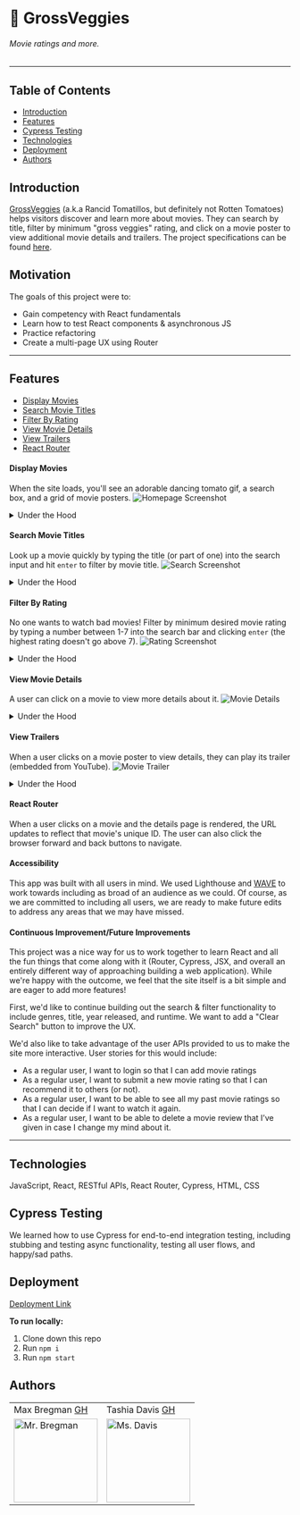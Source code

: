 # 🍅 GrossVeggies
###### Movie ratings and more.
---
## Table of Contents
* [Introduction](#introduction)
* [Features](#features)
* [Cypress Testing](#cypress-testing)
* [Technologies](#technologies)
* [Deployment](#deployment)
* [Authors](#authors)

## Introduction
[GrossVeggies](https://github.com/Max9545/Rancid-Tomatillos) (a.k.a Rancid Tomatillos, but definitely not Rotten Tomatoes) helps visitors discover and learn more about movies. They can search by title, filter by minimum "gross veggies" rating, and click on a movie poster to view additional movie details and trailers. The project specifications can be found [here](https://frontend.turing.io/projects/module-3/rancid-tomatillos-v3.html).

## Motivation
The goals of this project were to:
* Gain competency with React fundamentals
* Learn how to test React components & asynchronous JS
* Practice refactoring
* Create a multi-page UX using Router

---

## Features
* [Display Movies](#Display-Movies)
* [Search Movie Titles](#Search-Movie-Titles)
* [Filter By Rating](#Filter-By-Rating)
* [View Movie Details](#View-Movie-Details)
* [View Trailers](#View-Trailers)
* [React Router](#React-Router)


#### Display Movies
When the site loads, you'll see an adorable dancing tomato gif, a search box, and a grid of movie posters.
![Homepage Screenshot](src/images/homepage.png)
    <details>
      <summary>Under the Hood</summary>
      Movies are rendered using `fetch` to request movie data from the API in the `componentDidMount` method in `App`. Then, relevant props are passed down to the `Homepage` and `Poster` components.
    </details>

#### Search Movie Titles
Look up a movie quickly by typing the title (or part of one) into the search input and hit `enter` to filter by movie title.
![Search Screenshot](src/images/search.png)
    <details>
      <summary>Under the Hood</summary>
      We created a `Form` component and updated state based on the input value. On submit, the search value is passed up to `App` and runs through a filter method to tell the `Homepage` component what movies it should render.
    </details>

#### Filter By Rating
No one wants to watch bad movies! Filter by minimum desired movie rating by typing a number between 1-7 into the search bar and clicking `enter` (the highest rating doesn't go above 7).
![Rating Screenshot](src/images/rating.png)
    <details>
      <summary>Under the Hood</summary>
      Works similar to the "Search Movie Titles" feature except that the method in `App` will filter by rating if the search value is a number.
    </details>

#### View Movie Details
A user can click on a movie to view more details about it.
![Movie Details](src/images/details.png)
    <details>
      <summary>Under the Hood</summary>
      Movie details are fetched from a unique API endpoint that matches the id of the poster that was clicked (via Router). In the render, incoming data is formatted to be more readable for the user.
    </details>

#### View Trailers
When a user clicks on a movie poster to view details, they can play its trailer (embedded from YouTube).
![Movie Trailer](src/images/trailer.png)
    <details>
      <summary>Under the Hood</summary>
      Trailers are fetched from a unique API endpoint that matches the id of the current movie. Then, it's rendered using a package called [React Player](https://www.npmjs.com/package/react-player).
    </details>

#### React Router
When a user clicks on a movie and the details page is rendered, the URL updates to reflect that movie's unique ID. The user can also click the browser forward and back buttons to navigate.

#### Accessibility
This app was built with all users in mind. We used Lighthouse and [WAVE](https://wave.webaim.org/) to work towards including as broad of an audience as we could. Of course, as we are committed to including all users, we are ready to make future edits to address any areas that we may have missed.

#### Continuous Improvement/Future Improvements
This project was a nice way for us to work together to learn React and all the fun things that come along with it (Router, Cypress, JSX, and overall an entirely different way of approaching building a web application). While we're happy with the outcome, we feel that the site itself is a bit simple and are eager to add more features!

First, we'd like to continue building out the search & filter functionality to include genres, title, year released, and runtime. We want to add a "Clear Search" button to improve the UX.

We'd also like to take advantage of the user APIs provided to us to make the site more interactive. User stories for this would include:
* As a regular user, I want to login so that I can add movie ratings
* As a regular user, I want to submit a new movie rating so that I can recommend it to others (or not).
* As a regular user, I want to be able to see all my past movie ratings so that I can decide if I want to watch it again.
* As a regular user, I want to be able to delete a movie review that I’ve given in case I change my mind about it.

---

## Technologies
JavaScript, React, RESTful APIs, React Router, Cypress, HTML, CSS

## Cypress Testing
We learned how to use Cypress for end-to-end integration testing, including stubbing and testing async functionality, testing all user flows, and happy/sad paths.

## Deployment
[Deployment Link](https://rancid-tomatillos-six.vercel.app/)

**To run locally:**
1. Clone down this repo
2. Run `npm i`
3. Run `npm start`

## Authors
<table>
    <tr>
        <td> Max Bregman <a href="https://github.com/Max9545">GH</td>
        <td> Tashia Davis <a href="https://github.com/tashiad">GH</td>
    </tr>
<td><img src="https://avatars.githubusercontent.com/u/67295227?s=460&u=ad5787c63676987806b88f2bf84a34b45a5a5e98&v=4" alt="Mr. Bregman"
 width="150" height="auto" /></td>
 <td><img src="https://avatars3.githubusercontent.com/u/66852774?s=400&v=4" alt="Ms. Davis"
 width="150" height="auto" /></td>
</table>
